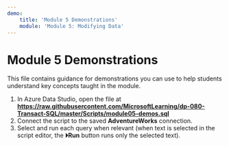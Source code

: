 ```yaml
---
demo:
    title: 'Module 5 Demonstrations'
    module: 'Module 5: Modifying Data'
---
```


# Module 5 Demonstrations

This file contains guidance for demonstrations you can use to help students understand key concepts taught in the module.

1. In Azure Data Studio, open the file at **https://raw.githubusercontent.com/MicrosoftLearning/dp-080-Transact-SQL/master/Scripts/module05-demos.sql**
2. Connect the script to the saved **AdventureWorks** connection.
3. Select and run each query when relevant (when text is selected in the script editor, the **&#x23f5;Run** button runs only the selected text).

